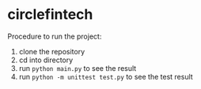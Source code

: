 # circlefintech

Procedure to run the project:
1. clone the repository
2. cd into directory
3. run `python main.py` to see the result
4. run `python -m unittest test.py` to see the test result
